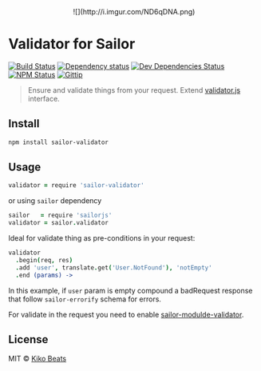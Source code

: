 <center>![](http://i.imgur.com/ND6qDNA.png)</center>

# Validator for Sailor

[![Build Status](http://img.shields.io/travis/sailorjs/sailor-validator/master.svg?style=flat)](https://travis-ci.org/sailorjs/sailor-validator)
[![Dependency status](http://img.shields.io/david/sailorjs/sailor-validator.svg?style=flat)](https://david-dm.org/sailorjs/sailor-validator)
[![Dev Dependencies Status](http://img.shields.io/david/dev/sailorjs/sailor-validator.svg?style=flat)](https://david-dm.org/sailorjs/sailor-validator#info=devDependencies)
[![NPM Status](http://img.shields.io/npm/dm/sailor-validator.svg?style=flat)](https://www.npmjs.org/package/sailor-validator)
[![Gittip](http://img.shields.io/gittip/Kikobeats.svg?style=flat)](https://www.gittip.com/Kikobeats/)

> Ensure and validate things from your request. Extend [validator.js](https://github.com/chriso/validator.js) interface.

## Install

```bash
npm install sailor-validator
```

## Usage

```coffee
validator = require 'sailor-validator'
```

or using `sailor` dependency

```coffeescript
sailor 	 = require 'sailorjs'
validator = sailor.validator
```

Ideal for validate thing as pre-conditions in your request:

```coffee
validator
  .begin(req, res)
  .add 'user', translate.get('User.NotFound'), 'notEmpty'
  .end (params) ->
```

In this example, if `user` param is empty compound a badRequest response that follow `sailor-errorify` schema for errors.

For validate in the request you need to enable [sailor-modulde-validator](https://github.com/sailorjs/sailor-module-validator).

## License

MIT © [Kiko Beats](http://www.kikobeats.com)

